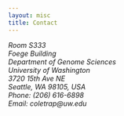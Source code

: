 ```yaml
---
layout: misc
title: Contact
---
```


<address>
  Room S333<br>
  Foege Building<br>
  Department of Genome Sciences<br>
  University of Washington<br>
  3720 15th Ave NE<br>
  Seattle, WA 98105, USA<br>
  Phone: (206) 616-6898<br>
  Email: coletrap<span style="display:none">obfuscate</span>@uw.edu
</address>

